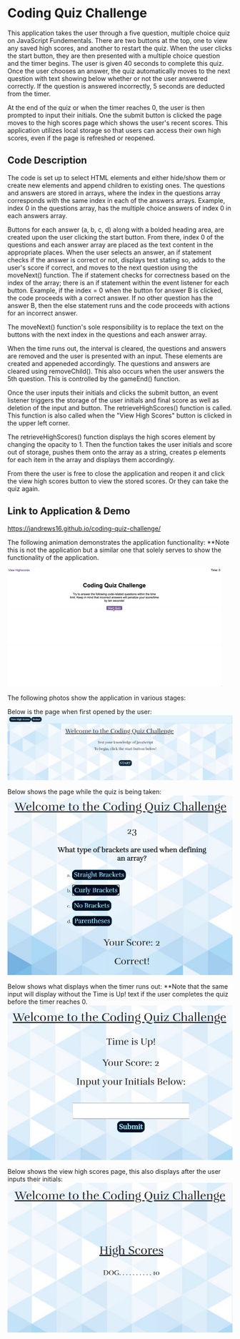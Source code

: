 # Coding Quiz Challenge

This application takes the user through a five question, multiple choice quiz on JavaScript Fundementals. There are two buttons at the top, one to view any saved high scores, and another to restart the quiz. When the user clicks the start button, they are then presented with a multiple choice question and the timer begins. The user is given 40 seconds to complete this quiz. Once the user chooses an answer, the quiz automatically moves to the next question with text showing below whether or not the user answered correctly. If the question is answered incorrectly, 5 seconds are deducted from the timer.

At the end of the quiz or when the timer reaches 0, the user is then prompted to input their initials. One the submit button is clicked the page moves to the high scores page which shows the user's recent scores. This application utilizes local storage so that users can access their own high scores, even if the page is refreshed or reopened.

## Code Description

The code is set up to select HTML elements and either hide/show them or create new elements and append children to existing ones. The questions and answers are stored in arrays, where the index in the questions array corresponds with the same index in each of the answers arrays. Example, index 0 in the questions array, has the multiple choice answers of index 0 in each answers array. 

Buttons for each answer (a, b, c, d) along with a bolded heading area, are created upon the user clicking the start button. From there, index 0 of the questions and each answer array are placed as the text content in the appropriate places. When the user selects an answer, an if statement checks if the answer is correct or not, displays text stating so, adds to the user's score if correct, and moves to the next question using the moveNext() function. The if statement checks for correctness based on the index of the array; there is an if statement within the event listener for each button. Example, if the index = 0 when the button for answer B is clicked, the code proceeds with a correct answer. If no other question has the answer B, then the else statement runs and the code proceeds with actions for an incorrect answer.

The moveNext() function's sole responsibility is to replace the text on the buttons with the next index in the questions and each answer array.

When the time runs out, the interval is cleared, the questions and answers are removed and the user is presented with an input. These elements are created and appeneded accordingly. The questions and answers are cleared using removeChild(). This also occurs when the user answers the 5th question. This is controlled by the gameEnd() function. 

Once the user inputs their initials and clicks the submit button, an event listener triggers the storage of the user initials and final score as well as deletion of the input and button. The retrieveHighScores() function is called. This function is also called when the "View High Scores" button is clicked in the upper left corner.

The retrieveHighScores() function displays the high scores element by changing the opacity to 1. Then the function takes the user initials and score out of storage, pushes them onto the array as a string, creates p elements for each item in the array and displays them accordingly. 

From there the user is free to close the application and reopen it and click the view high scores button to view the stored scores. Or they can take the quiz again. 

## Link to Application & Demo 

https://jandrews16.github.io/coding-quiz-challenge/

The following animation demonstrates the application functionality:
**Note this is not the application but a similar one that solely serves to show the functionality of the application. 

![code quiz](./Assets/Images/demo.gif)

The following photos show the application in various stages: 

Below is the page when first opened by the user:
![home page](./Assets/Images/homepage.PNG)

Below shows the page while the quiz is being taken:
![question](./Assets/Images/question.PNG)

Below shows what displays when the timer runs out:
**Note that the same input will display without the Time is Up! text if the user completes the quiz before the timer reaches 0. 
![timeout and input](./Assets/Images/timeout.PNG)

Below shows the view high scores page, this also displays after the user inputs their initials:
![high scores](./Assets/Images/Highscore.PNG)
